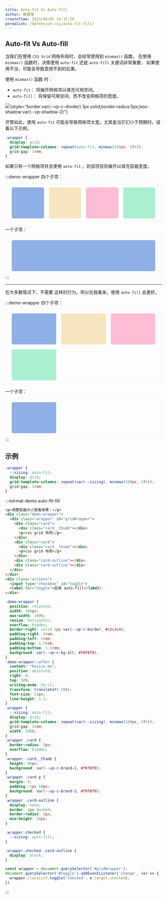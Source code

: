 ```yaml
---
title: Auto-fit Vs Auto-fill
author: 鹏展博
createTime: 2023/08/05 14:15:29
permalink: /defensive-css/auto-fit-fill/
---
```


## Auto-fit Vs Auto-fill

当我们在使用 `CSS Grid` 网格布局时，会经常使用到 `minmax()` 函数。
在使用 `minmax()` 函数时，决策使用 `auto-fit` 还是 `auto-fill` 关键词非常重要，
如果使用不当，可能会导致意想不到的后果。

使用 `minmax()` 函数 时：

- `auto-fit`： 将展开网格项以填充可用空间。
- `auto-fill`： 将保留可用空间，而不改变网格项的宽度。

![](/images/defensive-css/auto-fit-fill.png){style="border:var(--vp-c-divider) 1px solid;border-radius:5px;box-shadow:var(--vp-shadow-2)"}

尽管如此，使用 `auto-fit` 可能会导致网格项太宽，尤其是当它们小于预期时。请看以下示例。

```css
.wrapper {
  display: grid;
  grid-template-columns: repeat(auto-fit, minmax(250px, 1fr));
  grid-gap: 1rem;
}
```

如果只有一个网格项并且使用 `auto-fit` ，则该项目将展开以填充容器宽度。

:::demo-wrapper
四个子项：

<div class="grid-fit-wrapper">
  <div class="grid-item" style="--auto-fit-c-bg:#8fafe7"></div>
  <div class="grid-item" style="--auto-fit-c-bg:#f6e5be"></div>
  <div class="grid-item" style="--auto-fit-c-bg:#fdbdd4"></div>
  <div class="grid-item" style="--auto-fit-c-bg:#aaf0d0"></div>
</div>


一个子项：

<div class="grid-fit-wrapper">
  <div class="grid-item" style="--auto-fit-c-bg:#8fafe7"></div>
</div>
:::

<style scoped>
.grid-fit-wrapper {
  display: grid;
  grid-template-columns: repeat(auto-fit, minmax(50px, 1fr));
  grid-gap: 1rem;
  padding: 10px 20px;
  border: solid 1px var(--vp-c-divider, #f0f0f0);
  border-radius: 5px;
  box-shadow: var(--vp-shadow-2);
  background: var(--vp-c-bg);
}
.grid-fit-wrapper .grid-item {
  height: 100px;
  border-radius: 5px;
  background-color: var(--auto-fit-c-bg);
}
</style>


----

在大多数情况下，不需要 这样的行为。所以在我看来，使用 `auto-fill` 会更好。

:::demo-wrapper
四个子项：

<div class="grid-fill-wrapper">
  <div class="grid-item" style="--auto-fit-c-bg:#8fafe7"></div>
  <div class="grid-item" style="--auto-fit-c-bg:#f6e5be"></div>
  <div class="grid-item" style="--auto-fit-c-bg:#fdbdd4"></div>
  <div class="grid-item" style="--auto-fit-c-bg:#aaf0d0"></div>
</div>

一个子项：

<div class="grid-fill-wrapper">
  <div class="grid-item" style="--auto-fit-c-bg:#8fafe7"></div>
</div>
:::

<style scoped>
.grid-fill-wrapper {
  display: grid;
  grid-template-columns: repeat(auto-fill, minmax(59px, 1fr));
  grid-gap: 1rem;
  padding: 10px 20px;
  border: solid 1px var(--vp-c-divider, #f0f0f0);
  border-radius: 5px;
  box-shadow: var(--vp-shadow-2);
  background: var(--vp-c-bg);
}
.grid-fill-wrapper .grid-item {
  height: 100px;
  border-radius: 5px;
  background-color: var(--auto-fit-c-bg);
}
@media (min-width: 768px) {
  .grid-fill-wrapper {
    grid-template-columns: repeat(auto-fill, minmax(120px, 1fr));
  }
}
</style>


## 示例

```css
.wrapper {
  --sizing: auto-fit;
  display: grid;
  grid-template-columns: repeat(var(--sizing), minmax(100px, 1fr));
  grid-gap: 1rem;
}
```

:::normal-demo auto-fit-fill
```html
<p>调整容器大小查看效果：</p>
<div class="demo-wrapper">
  <div class="wrapper" id="gridWrapper">
    <div class="card">
      <div class="card__thumb"></div>
      <p>css grid 布局</p>
    </div>
    <div class="card">
      <div class="card__thumb"></div>
      <p>css grid 布局</p>
    </div>
    <div class="card-outline"></div>
    <div class="card-outline"></div>
  </div>
</div>
<div class="actions">
  <input type="checkbox" id="toggle">
  <label for="toggle">启用 auto-fill</label>
</div>
```
```css
.demo-wrapper {
  position: relative;
  width: 300px;
  max-width: 100%;
  resize: horizontal;
  overflow: hidden;
  border-right: solid 2px var(--vp-c-border, #c2c2c4);
  padding-right: 3rem;
  padding-left: 1rem;
  padding-top: 1.5rem;
  padding-bottom: 1.5rem;
  background: var(--vp-c-bg-alt, #f0f0f0);
}
.demo-wrapper::after {
  content: "Resize me";
  position: absolute;
  right: 0;
  top: 50%;
  writing-mode: tb-rl;
  transform: translateY(-50%);
  font-size: 13px;
  line-height: 1.2;
}
.wrapper {
  --sizing: auto-fit;
  display: grid;
  grid-template-columns: repeat(var(--sizing), minmax(100px, 1fr));
  grid-gap: 1rem;
  width: 100%;
}
.wrapper .card {
  border-radius: 5px;
  overflow: hidden;
}
.wrapper .card__thumb {
  height: 90px;
  background: var(--vp-c-brand-1, #f0f0f0);
}
.wrapper .card p {
  margin: 0;
  padding: 5px 10px;
  background: var(--vp-c-brand-3, #f0f0f0);
}
.wrapper .card-outline {
  display: none;
  border: 1px dashed;
  border-radius: 5px;
  min-height: 20px;
}

.wrapper.checked {
  --sizing: auto-fill;
}

.wrapper.checked .card-outline {
  display: block;
}

```
```js
const wrapper = document.querySelector('#gridWrapper');
document.querySelector('#toggle').addEventListener('change', (e) => {
  wrapper.classList.toggle('checked', e.target.checked);
})
```
:::
